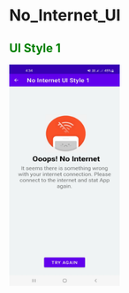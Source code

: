 # No_Internet_UI

<h2 style="color:green">UI Style 1</h2>
<img src="/image/ss1.jpg" alt="LogIn" width="200" height="400">
